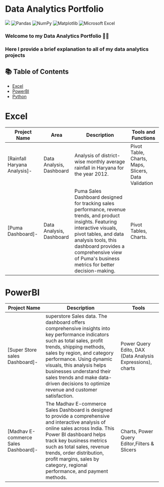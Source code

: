 
# Data Analytics Portfolio
[![](https://img.shields.io/badge/Python-FFD43B?style=for-the-badge&logo=python&logoColor=darkgreen)](https://www.python.org) ![Pandas](https://img.shields.io/badge/pandas-%23150458.svg?style=for-the-badge&logo=pandas&logoColor=white) ![NumPy](https://img.shields.io/badge/numpy-%23013243.svg?style=for-the-badge&logo=numpy&logoColor=white) ![Matplotlib](https://img.shields.io/badge/Matplotlib-%23ffffff.svg?style=for-the-badge&logo=Matplotlib&logoColor=black) ![Microsoft Excel](https://img.shields.io/badge/Microsoft_Excel-217346?style=for-the-badge&logo=microsoft-excel&logoColor=white) 
### Welcome to my Data Analytics Portfolio 🙌🏽
### Here I provide a brief explanation to all of my data analytics projects
## 📚 Table of Contents
 - [Excel](#excel)
- [PowerBI](#powerbi)
- [Python]( #python)
# Excel
| Project Name | Area | Description | Tools and Functions |  
|---|---|---|---|
|[Rainfall Haryana Analysis]-|Data Analysis, Dashboard | Analysis of district-wise monthly average rainfall in Haryana for the year 2012.| Pivot Table, Charts, Maps, Slicers, Data Validation
|[Puma Dashboard]-|Data Analysis, Dashboard | Puma Sales Dashboard designed for tracking sales performance, revenue trends, and product insights. Featuring interactive visuals, pivot tables, and data analysis tools, this dashboard provides a comprehensive view of Puma's business metrics for better decision-making. | Pivot Tables, Charts.
# PowerBI
| Project Name | Description | Tools 
|---|---|---|
| [Super Store sales Dashboard]-| superstore Sales data. The dashboard offers comprehensive insights into key performance indicators such as total sales, profit trends, shipping methods, sales by region, and category performance. Using dynamic visuals, this analysis helps businesses understand their sales trends and make data-driven decisions to optimize revenue and customer satisfaction.| Power Query Edito, DAX (Data Analysis Expressions), charts|
|[Madhav E-commerce Sales Dashboard]-| The Madhav E-commerce Sales Dashboard is designed to provide a comprehensive and interactive analysis of online sales across India. This Power BI dashboard helps track key business metrics such as total sales, revenue trends, order distribution, profit margins, sales by category, regional performance, and payment methods.| Charts, Power Query Editor,Filters & Slicers 

  
 

 

